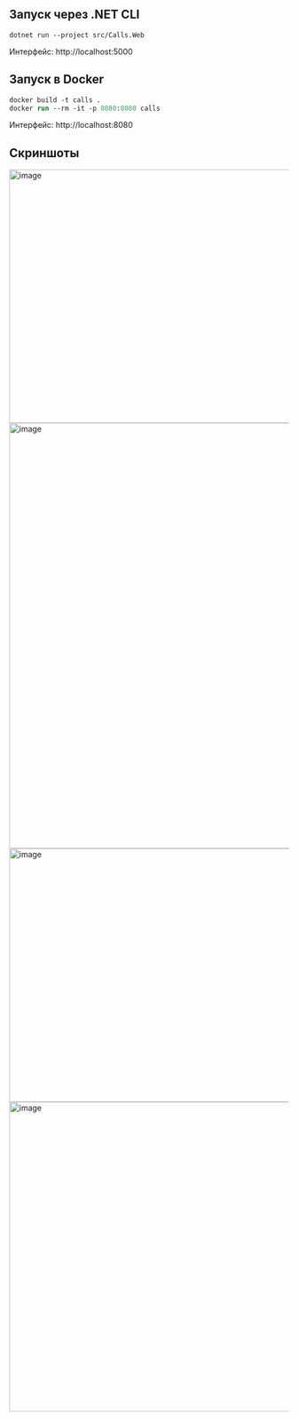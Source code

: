 ## Запуск через .NET CLI

`dotnet run --project src/Calls.Web`

Интерфейс: http://localhost:5000


## Запуск в Docker

```ps
docker build -t calls .
docker run --rm -it -p 8080:8080 calls
```

Интерфейс: http://localhost:8080


## Скриншоты

<img width="1264" height="457" alt="image" src="https://github.com/user-attachments/assets/ba05b8ac-e7ef-4be8-a012-4500c439bd77" />
<img width="836" height="767" alt="image" src="https://github.com/user-attachments/assets/02232f67-a3ff-4a4e-a990-5d9fb591a838" />
<img width="1264" height="457" alt="image" src="https://github.com/user-attachments/assets/860cc2af-30ee-4acc-b720-09b9f64ffb14" />
<img width="851" height="558" alt="image" src="https://github.com/user-attachments/assets/b551822c-98ca-4bf9-915e-c501169e9f79" />
